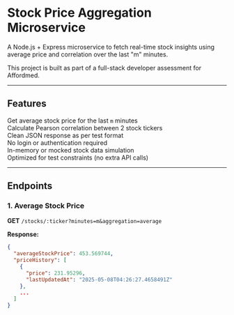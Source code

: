 # Stock Price Aggregation Microservice

A Node.js + Express microservice to fetch real-time stock insights using average price and correlation over the last "m" minutes.

This project is built as part of a full-stack developer assessment for Affordmed.

---

##  Features

 Get average stock price for the last `m` minutes  
 Calculate Pearson correlation between 2 stock tickers  
 Clean JSON response as per test format  
 No login or authentication required  
 In-memory or mocked stock data simulation  
 Optimized for test constraints (no extra API calls)

---

## Endpoints

### 1. Average Stock Price
**GET** `/stocks/:ticker?minutes=m&aggregation=average`

**Response:**
```json
{
  "averageStockPrice": 453.569744,
  "priceHistory": [
    {
      "price": 231.95296,
      "lastUpdatedAt": "2025-05-08T04:26:27.4658491Z"
    },
    ...
  ]
}

